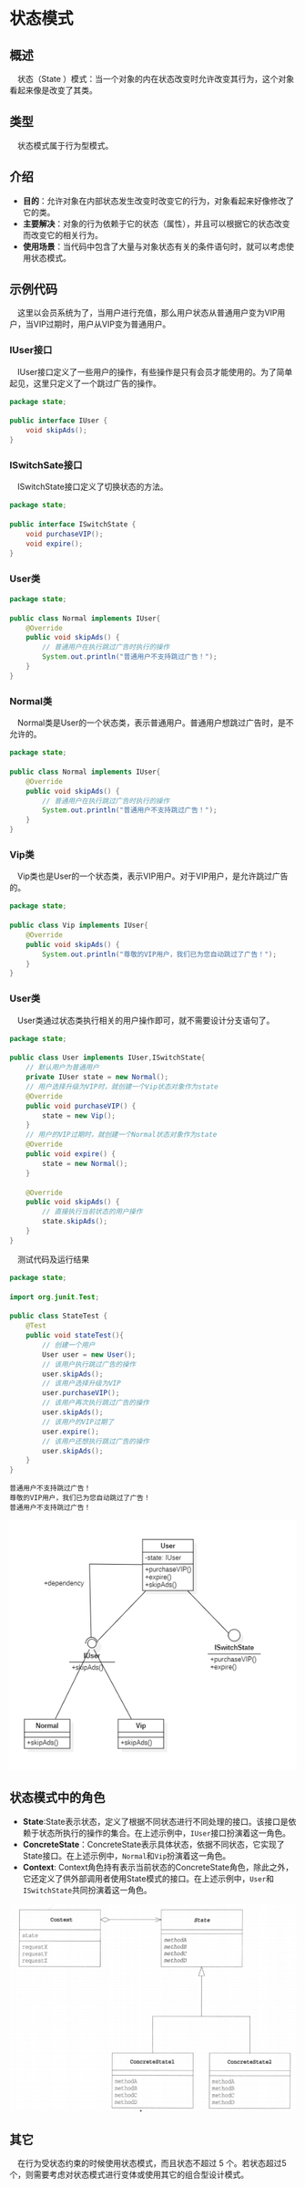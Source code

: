 # 状态模式

## 概述

&emsp;状态（State ）模式：当一个对象的内在状态改变时允许改变其行为，这个对象看起来像是改变了其类。

## 类型

&emsp;状态模式属于行为型模式。

## 介绍

- **目的**：允许对象在内部状态发生改变时改变它的行为，对象看起来好像修改了它的类。
- **主要解决**：对象的行为依赖于它的状态（属性），并且可以根据它的状态改变而改变它的相关行为。
- **使用场景**：当代码中包含了大量与对象状态有关的条件语句时，就可以考虑使用状态模式。

## 示例代码

&emsp;这里以会员系统为了，当用户进行充值，那么用户状态从普通用户变为VIP用户，当VIP过期时，用户从VIP变为普通用户。

### IUser接口

&emsp;IUser接口定义了一些用户的操作，有些操作是只有会员才能使用的。为了简单起见，这里只定义了一个跳过广告的操作。

```java
package state;

public interface IUser {
    void skipAds();
}
```

### ISwitchSate接口

&emsp;ISwitchState接口定义了切换状态的方法。

```java
package state;

public interface ISwitchState {
    void purchaseVIP();
    void expire();
}
```

### User类

```java
package state;

public class Normal implements IUser{
    @Override
    public void skipAds() {
        // 普通用户在执行跳过广告时执行的操作
        System.out.println("普通用户不支持跳过广告！");
    }
}
```


### Normal类

&emsp;Normal类是User的一个状态类，表示普通用户。普通用户想跳过广告时，是不允许的。

```java
package state;

public class Normal implements IUser{
    @Override
    public void skipAds() {
        // 普通用户在执行跳过广告时执行的操作
        System.out.println("普通用户不支持跳过广告！");
    }
}
```

### Vip类

&emsp;Vip类也是User的一个状态类，表示VIP用户。对于VIP用户，是允许跳过广告的。

```java
package state;

public class Vip implements IUser{
    @Override
    public void skipAds() {
        System.out.println("尊敬的VIP用户，我们已为您自动跳过了广告！");
    }
}
```

### User类

&emsp;User类通过状态类执行相关的用户操作即可，就不需要设计分支语句了。

```java
package state;

public class User implements IUser,ISwitchState{
    // 默认用户为普通用户
    private IUser state = new Normal();
    // 用户选择升级为VIP时，就创建一个Vip状态对象作为state
    @Override
    public void purchaseVIP() {
        state = new Vip();
    }
    // 用户的VIP过期时，就创建一个Normal状态对象作为state
    @Override
    public void expire() {
        state = new Normal();
    }

    @Override
    public void skipAds() {
        // 直接执行当前状态的用户操作
        state.skipAds();
    }
}
```

&emsp;测试代码及运行结果

```java
package state;

import org.junit.Test;

public class StateTest {
    @Test
    public void stateTest(){
        // 创建一个用户
        User user = new User();
        // 该用户执行跳过广告的操作
        user.skipAds();
        // 该用户选择升级为VIP
        user.purchaseVIP();
        // 该用户再次执行跳过广告的操作
        user.skipAds();
        // 该用户的VIP过期了
        user.expire();
        // 该用户还想执行跳过广告的操作
        user.skipAds();
    }
}
```

```text
普通用户不支持跳过广告！
尊敬的VIP用户，我们已为您自动跳过了广告！
普通用户不支持跳过广告！
```

![](./imgs/1.png)

## 状态模式中的角色

- **State**:State表示状态，定义了根据不同状态进行不同处理的接口。该接口是依赖于状态所执行的操作的集合。在上述示例中，`IUser`接口扮演着这一角色。
- **ConcreteState**：ConcreteState表示具体状态，依据不同状态，它实现了State接口。在上述示例中，`Normal`和`Vip`扮演着这一角色。
- **Context**: Context角色持有表示当前状态的ConcreteState角色，除此之外，它还定义了供外部调用者使用State模式的接口。在上述示例中，`User`和`ISwitchState`共同扮演着这一角色。

![](./imgs/2.png)

## 其它

&emsp;在行为受状态约束的时候使用状态模式，而且状态不超过 5 个。若状态超过5个，则需要考虑对状态模式进行变体或使用其它的组合型设计模式。